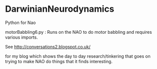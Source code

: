 DarwinianNeurodynamics
======================

Python for Nao 

motorBabbling6.py : Runs on the NAO to do motor babbling and requires various imports. 

See http://conversations2.blogspot.co.uk/ 

for my blog which shows the day to day research/tinkering that goes on trying to make NAO do things that it finds interesting. 
